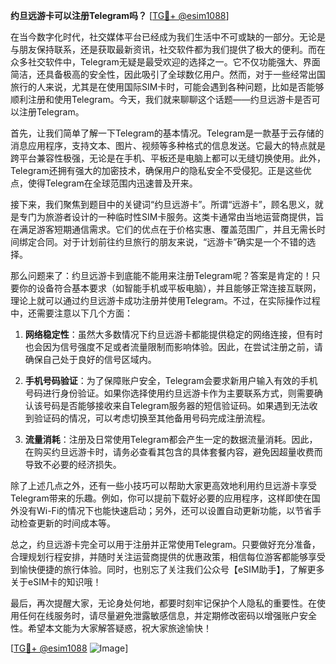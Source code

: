 **约旦远游卡可以注册Telegram吗？** [[TG💪+ @esim1088](https://t.me/s/esim1088)]

在当今数字化时代，社交媒体平台已经成为我们生活中不可或缺的一部分。无论是与朋友保持联系，还是获取最新资讯，社交软件都为我们提供了极大的便利。而在众多社交软件中，Telegram无疑是最受欢迎的选择之一。它不仅功能强大、界面简洁，还具备极高的安全性，因此吸引了全球数亿用户。然而，对于一些经常出国旅行的人来说，尤其是在使用国际SIM卡时，可能会遇到各种问题，比如是否能够顺利注册和使用Telegram。今天，我们就来聊聊这个话题——约旦远游卡是否可以注册Telegram。

首先，让我们简单了解一下Telegram的基本情况。Telegram是一款基于云存储的消息应用程序，支持文本、图片、视频等多种格式的信息发送。它最大的特点就是跨平台兼容性极强，无论是在手机、平板还是电脑上都可以无缝切换使用。此外，Telegram还拥有强大的加密技术，确保用户的隐私安全不受侵犯。正是这些优点，使得Telegram在全球范围内迅速普及开来。

接下来，我们聚焦到题目中的关键词“约旦远游卡”。所谓“远游卡”，顾名思义，就是专门为旅游者设计的一种临时性SIM卡服务。这类卡通常由当地运营商提供，旨在满足游客短期通信需求。它们的优点在于价格实惠、覆盖范围广，并且无需长时间绑定合同。对于计划前往约旦旅行的朋友来说，“远游卡”确实是一个不错的选择。

那么问题来了：约旦远游卡到底能不能用来注册Telegram呢？答案是肯定的！只要你的设备符合基本要求（如智能手机或平板电脑），并且能够正常连接互联网，理论上就可以通过约旦远游卡成功注册并使用Telegram。不过，在实际操作过程中，还需要注意以下几个方面：

1. **网络稳定性**：虽然大多数情况下约旦远游卡都能提供稳定的网络连接，但有时也会因为信号强度不足或者流量限制而影响体验。因此，在尝试注册之前，请确保自己处于良好的信号区域内。

2. **手机号码验证**：为了保障账户安全，Telegram会要求新用户输入有效的手机号码进行身份验证。如果你选择使用约旦远游卡作为主要联系方式，则需要确认该号码是否能够接收来自Telegram服务器的短信验证码。如果遇到无法收到验证码的情况，可以考虑切换至其他备用号码完成注册流程。

3. **流量消耗**：注册及日常使用Telegram都会产生一定的数据流量消耗。因此，在购买约旦远游卡时，请务必查看其包含的具体套餐内容，避免因超量收费而导致不必要的经济损失。

除了上述几点之外，还有一些小技巧可以帮助大家更高效地利用约旦远游卡享受Telegram带来的乐趣。例如，你可以提前下载好必要的应用程序，这样即使在国外没有Wi-Fi的情况下也能快速启动；另外，还可以设置自动更新功能，以节省手动检查更新的时间成本等。

总之，约旦远游卡完全可以用于注册并正常使用Telegram。只要做好充分准备，合理规划行程安排，并随时关注运营商提供的优惠政策，相信每位游客都能够享受到愉快便捷的旅行体验。同时，也别忘了关注我们公众号【eSIM助手】，了解更多关于eSIM卡的知识哦！

最后，再次提醒大家，无论身处何地，都要时刻牢记保护个人隐私的重要性。在使用任何在线服务时，请尽量避免泄露敏感信息，并定期修改密码以增强账户安全性。希望本文能为大家解答疑惑，祝大家旅途愉快！

[[TG💪+ @esim1088](https://t.me/s/esim1088) ![Image](https://i.postimg.cc/4NQfJmqS/Snipaste-2025-05-13-00-14-12.png)]